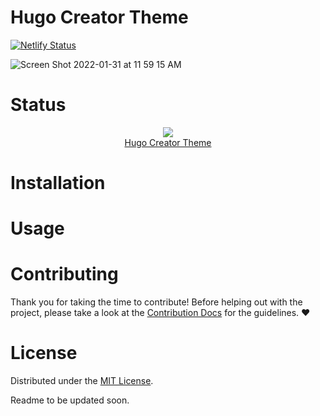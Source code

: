 # Hugo Creator Theme

[![Netlify Status](https://api.netlify.com/api/v1/badges/e431870c-6cc8-4e30-8094-f5041b4335d2/deploy-status)](https://app.netlify.com/sites/hungry-nobel-e20eb1/deploys)

![Screen Shot 2022-01-31 at 11 59 15 AM](https://user-images.githubusercontent.com/73809081/151838385-394a1343-aff9-4573-8abe-adafc0a39347.png)


# Status
<div align="center"> 
  <img src = "https://user-images.githubusercontent.com/73809081/151844584-35570ac1-bd62-42b5-82f4-bc680f6732aa.gif"/><br>
  <a href="https://hugo-creator.cloudwithchris.com">Hugo Creator Theme</a>
</div>







# Installation 

# Usage


 


# Contributing 
 Thank you for taking the time to contribute! 
  Before helping out with the project, please take a look at the <a href="https://github.com/CloudWithChris/hugo-creator/blob/main/contributing.md">Contribution Docs</a> for the guidelines. ❤️
  

<!-- LICENSE -->
# License

Distributed under the <a href ="https://github.com/CloudWithChris/hugo-creator/blob/main/LICENSE">MIT License</a>.


Readme to be updated soon.
